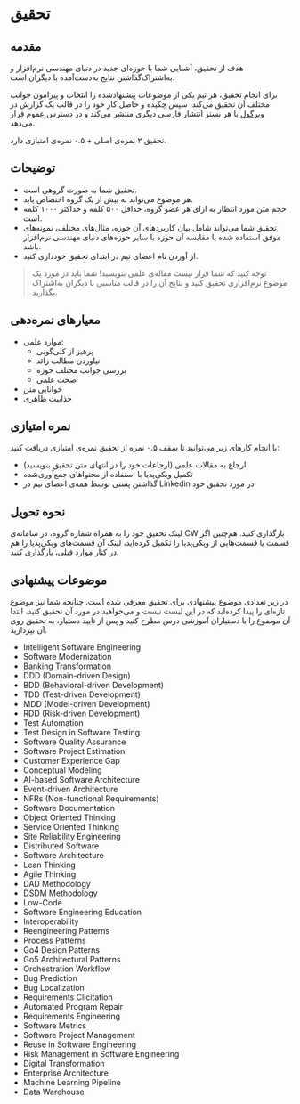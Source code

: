# تحقیق

## مقدمه
هدف از تحقیق، آشنایی شما با حوزه‌ای جدید در دنیای مهندسی نرم‌افزار و به‌اشتراک‌گذاشتن نتایج به‌دست‌آمده با دیگران است.

برای انجام تحقیق، هر تیم یکی از موضوعات پیشنهاد‌شده را انتخاب و پیرامون جوانب مختلف آن تحقیق می‌کند، سپس چکیده و حاصل کار خود را در قالب یک گزارش در [ویرگول](https://virgool.io/) یا هر بستر انتشار فارسی دیگری منتشر می‌کند و در دسترس عموم قرار می‌دهد.

تحقیق ۲ نمره‌ی اصلی + ۰.۵ نمره‌ی امتیازی دارد.

## توضیحات
- ﺗﺤﻘﯿﻖ ﺷﻤﺎ به صورت گروهی است.
- هر موضوع می‌تواند به بیش از یک گروه اختصاص یابد.
- حجم متن مورد انتظار به ازای هر عضو گروه، حداقل ۵۰۰ کلمه و حداکثر ۱۰۰۰ کلمه است.
- تحقیق شما می‌تواند شامل بیان کاربردهای آن حوزه، مثال‌های مختلف، نمونه‌های موفق استفاده شده یا ﻣﻘﺎﯾﺴﻪ آن حوزه با سایر حوزه‌های دنیای مهندسی نرم‌افزار ﺑﺎﺷﺪ.
- از آوردن نام اعضای تیم در ابتدای تحقیق خودداری کنید.

> توجه کنید که شما قرار نیست مقاله‌ی علمی بنویسید! شما باید در مورد یک موضوع نرم‌افزاری تحقیق کنید و نتایج آن را در قالب مناسبی با دیگران به‌اشتراک بگذارید.

## معیارهای نمره‌دهی
- موارد علمی:
  - پرهیز از کلی‌گویی
  - نیاوردن مطالب زائد
  - بررسی جوانب مختلف حوزه
  - صحت علمی
- خوانایی متن
- جذابیت ظاهری

## نمره امتیازی
با انجام کارهای زیر می‌توانید تا سقف ۰.۵ نمره از تحقیق نمره‌ی امتیازی دریافت کنید:
- ارجاع به مقالات علمی (ارجاعات خود را در انتهای متن تحقیق بنویسید)
- تکمیل ویکی‌پدیا با استفاده از محتواهای جمع‌آوری‌شده
- گذاشتن پستی توسط همه‌ی اعضای تیم در Linkedin در مورد تحقیق خود

## نحوه تحویل
لینک تحقیق خود را به همراه شماره گروه، در سامانه‌ی CW بارگذاری کنید. هم‌چنین اگر قسمت یا قسمت‌هایی از ویکی‌پدیا را تکمیل کرده‌اید، لینک آن قسمت‌های ویکی‌پدیا را هم در کنار موارد قبلی، بارگذاری کنید.

## موضوعات پیشنهادی
در زیر تعدادی موضوع پیشنهادی برای تحقیق معرفی شده است. چنانچه شما نیز موضوع تازه‌ای را پیدا کرده‌اید که در این لیست نیست و می‌خواهید در مورد آن تحقیق کنید، ابتدا آن موضوع را با دستیاران آموزشی درس مطرح کنید و پس از تایید دستیار، به تحقیق روی آن بپردازید.

- Intelligent Software Engineering
- Software Modernization
- Banking Transformation
- DDD (Domain-driven Design)
- BDD (Behavioral-driven Development)
- TDD (Test-driven Development)
- MDD (Model-driven Development)
- RDD (Risk-driven Development)
- Test Automation
- Test Design in Software Testing
- Software Quality Assurance
- Software Project Estimation
- Customer Experience Gap
- Conceptual Modeling
- AI-based Software Architecture
- Event-driven Architecture
- NFRs (Non-functional Requirements)
- Software Documentation
- Object Oriented Thinking
- Service Oriented Thinking
- Site Reliability Engineering
- Distributed Software
- Software Architecture
- Lean Thinking
- Agile Thinking
- DAD Methodology
- DSDM Methodology
- Low-Code
- Software Engineering Education
- Interoperability
- Reengineering Patterns
- Process Patterns
- Go4 Design Patterns
- Go5 Architectural Patterns
- Orchestration Workflow
- Bug Prediction
- Bug Localization
- Requirements Clicitation
- Automated Program Repair
- Requirements Engineering
- Software Metrics
- Software Project Management
- Reuse in Software Engineering
- Risk Management in Software Engineering
- Digital Transformation
- Enterprise Architecture
- Machine Learning Pipeline
- Data Warehouse
